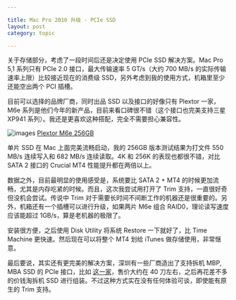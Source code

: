 ```yaml
---

title: Mac Pro 2010 升级 - PCIe SSD
layout: post
category: topic

---
```



关于存储部分，考虑了一段时间后还是决定使用 PCIe SSD 解决方案。Mac Pro 5,1 系列只有 PCIe 2.0 接口，最大传输速率 5 GT/s（大约 700 MB/s 的实际传输速率上限）比较接近现在的消费级 SSD，另外考虑到我的使用方式，机箱里至少还能空出两个 PCI 插槽。

目前可以选择的品牌厂商，同时出品 SSD 以及接口的好像只有 Plextor 一家，M6e 系列是他们今年的新产品，目前来看口碑很不错（这个接口也完美支持三星 XP941 系列）。我还是更喜欢这种搭配，完全不需要担心兼容性。

![images](http://i.v2ex.co/P26kMt4A.jpeg)
[Plextor M6e 256GB](http://www.plextoramericas.com/index.php/pcie-ssd/hhhl/pcie-m6e)

单片 SSD 在 Mac 上面完美流畅启动，我的 256GB 版本测试结果为打文件 550 MB/s 连续写入和 682 MB/s 连续读取。4K 和 256K 的表现也都很不错，对比 SATA 2 接口的 Crucial MT4 性能提升都在两倍以上。

数据之外，目前最明显的使用感受是，系统要比 SATA 2 + MT4 的时候更加流畅，尤其是内存吃紧的时候。而且，这次我尝试用打开了 Trim 支持，一直很好奇但没机会尝试。传说中 Trim 对于需要长时间不间断工作的机器还是很重要的。另外，机箱还有一个插槽可以进行升级，如果两片 M6e 组合 RAID0，理论读写速度应该能超过 1GB/s，算是老机器的极限了。

安装很方便，之后使用 Disk Utility 将系统 Restore 一下就好了，比 Time Machine 更快速。然后现在可以将整个 MT4 划给 iTunes 做存储使用，非常惬意。 

最后要说，其实还有更完美的解决方案，深圳有一些厂商造出了支持拆机 MBP, MBA SSD 的 PCIe 接口，比如 [这一家](http://eshop.sintech.cn/)，售价大约在 40 刀左右，之后再花差不多的价钱淘拆机 SSD 进行组装。不过这种方式实在没有任何体验可谈，即使能有原生的 Trim 支持。